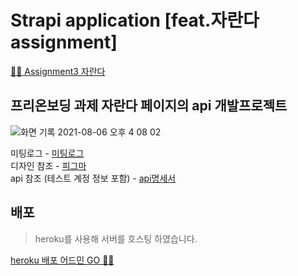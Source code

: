 # Strapi application [feat.자란다 assignment]
[🏄🏻 Assignment3 자란다](https://www.notion.so/Assignment-3-9fdda37ca68a4748a3e034d80e4533ef)

## 프리온보딩 과제 자란다 페이지의 api 개발프로젝트

![화면 기록 2021-08-06 오후 4 08 02](https://user-images.githubusercontent.com/61695175/128471332-356e4ac6-a3d6-4a87-a346-4e33853441a2.gif)

미팅로그 - [미팅로그](https://www.notion.so/jaranda-b6d2e1e0c0504191a68795bfbd17f3c4)<br/>
디자인 참조 - [피그마](https://www.figma.com/file/OL0x0hPOjonwF0Vl9jVuKD/Untitled?node-id=5%3A2)<br/>
api 참조 (테스트 계정 정보 포함) - [api명세서](https://alpine-principle-c26.notion.site/api-b50d60e7dd3f47c4878fdc0b12a5e176)<br/>

## 배포

> heroku를 사용해 서버를 호스팅 하였습니다.

[heroku 배포 어드민 GO 🏄🏻](https://sheltered-beyond-43580.herokuapp.com/admin)
